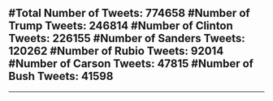 #Total Number of Tweets: 774658 
#Number of Trump Tweets: 246814
#Number of Clinton Tweets: 226155
#Number of Sanders Tweets: 120262
#Number of Rubio Tweets: 92014
#Number of Carson Tweets: 47815
#Number of Bush Tweets: 41598
---
---
